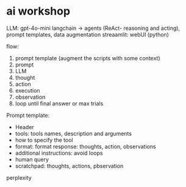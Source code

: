 # ai workshop

LLM: gpt-4o-mini
langchain -> agents (ReAct- reasoning and acting), prompt templates, data augmentation
streaamlit: webUI (python)

flow:
1. prompt template (augment the scripts with some context)
2. prompt
3. LLM
4. thought
5. action
6. execution
7. observation
8. loop until final answer or max trials

Prompt template:
- Header
- tools: tools names, description and arguments
- how to specify the tool
- format: format response: thoughts, action, observations
- additional instructions: avoid loops
- human query
- scratchpad: thoughts, actions, pbservation

perplexity